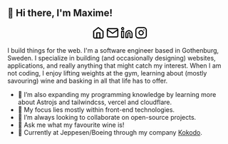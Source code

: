 ## 👋 Hi there, I'm Maxime!

<p align='center'>
<a href="https://maximekoitsalu.dev" target="_blank" title="Homepage"><img height="28" src="https://raw.githubusercontent.com/feathericons/feather/master/icons/home.svg"></a>
<a href="mailto:maxime.koitsalu@gmail.com?subject=Mail from Github" target="_blank" title="LinkedIn"><img height="28"  src="https://raw.githubusercontent.com/feathericons/feather/master/icons/mail.svg"></a>
<a href="https://www.linkedin.com/in/maximekoitsalu/" target="_blank" title="LinkedIn"><img height="28"  src="https://raw.githubusercontent.com/feathericons/feather/master/icons/linkedin.svg" style="color: blue;"></a>
<a href="https://www.instagram.com/maxomaten/" target="_blank" title="Instagram"><img height="28" src="https://raw.githubusercontent.com/feathericons/feather/master/icons/instagram.svg"></i></a>
</p>

I build things for the web. I'm a software engineer based in Gothenburg, Sweden. I specialize in building (and occasionally designing) websites, applications, and really anything that might catch my interest. When I am not coding, I enjoy lifting weights at the gym, learning about (mostly savouring) wine and basking in all that life has to offer.

- 🌱 I’m also expanding my programming knowledge by learning more about Astrojs and tailwindcss, vercel and cloudflare.
- 🧠 My focus lies mostly within front-end technologies.
- 👯 I’m always looking to collaborate on open-source projects.
- 💬 Ask me what my favourite wine is!
- 📌 Currently at Jeppesen/Boeing through my company [Kokodo](https://kokodo.se).
